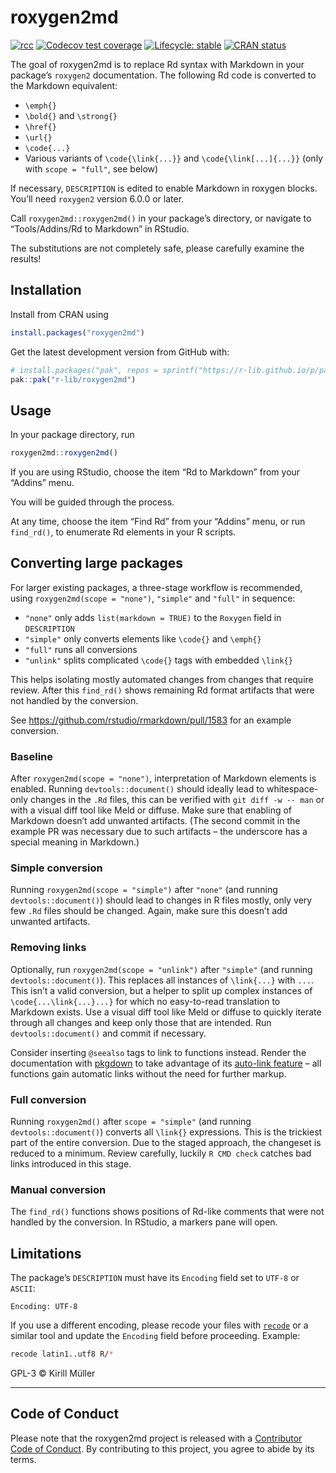 
<!-- README.md is generated from README.Rmd. Please edit that file -->

# roxygen2md

<!-- badges: start -->

[![rcc](https://github.com/r-lib/roxygen2md/workflows/rcc/badge.svg)](https://github.com/r-lib/roxygen2md/actions)
[![Codecov test
coverage](https://codecov.io/gh/r-lib/roxygen2md/branch/main/graph/badge.svg)](https://app.codecov.io/gh/r-lib/roxygen2md?branch=main)
[![Lifecycle:
stable](https://img.shields.io/badge/lifecycle-stable-brightgreen.svg)](https://lifecycle.r-lib.org/articles/stages.html#stable)
[![CRAN
status](https://www.r-pkg.org/badges/version/roxygen2md)](https://cran.r-project.org/package=roxygen2md)
<!-- badges: end -->

The goal of roxygen2md is to replace Rd syntax with Markdown in your
package’s `roxygen2` documentation. The following Rd code is converted
to the Markdown equivalent:

- `\emph{}`
- `\bold{}` and `\strong{}`
- `\href{}`
- `\url{}`
- `\code{...}`
- Various variants of `\code{\link{...}}` and `\code{\link[...]{...}}`
  (only with `scope = "full"`, see below)

If necessary, `DESCRIPTION` is edited to enable Markdown in roxygen
blocks. You’ll need `roxygen2` version 6.0.0 or later.

Call `roxygen2md::roxygen2md()` in your package’s directory, or navigate
to “Tools/Addins/Rd to Markdown” in RStudio.

The substitutions are not completely safe, please carefully examine the
results!

## Installation

Install from CRAN using

``` r
install.packages("roxygen2md")
```

Get the latest development version from GitHub with:

``` r
# install.packages("pak", repos = sprintf("https://r-lib.github.io/p/pak/stable/%s/%s/%s", .Platform$pkgType, R.Version()$os, R.Version()$arch))
pak::pak("r-lib/roxygen2md")
```

## Usage

In your package directory, run

``` r
roxygen2md::roxygen2md()
```

If you are using RStudio, choose the item “Rd to Markdown” from your
“Addins” menu.

You will be guided through the process.

At any time, choose the item “Find Rd” from your “Addins” menu, or run
`find_rd()`, to enumerate Rd elements in your R scripts.

## Converting large packages

For larger existing packages, a three-stage workflow is recommended,
using `roxygen2md(scope = "none")`, `"simple"` and `"full"` in sequence:

- `"none"` only adds `list(markdown = TRUE)` to the `Roxygen` field in
  `DESCRIPTION`
- `"simple"` only converts elements like `\code{}` and `\emph{}`
- `"full"` runs all conversions
- `"unlink"` splits complicated `\code{}` tags with embedded `\link{}`

This helps isolating mostly automated changes from changes that require
review. After this `find_rd()` shows remaining Rd format artifacts that
were not handled by the conversion.

See <https://github.com/rstudio/rmarkdown/pull/1583> for an example
conversion.

### Baseline

After `roxygen2md(scope = "none")`, interpretation of Markdown elements
is enabled. Running `devtools::document()` should ideally lead to
whitespace-only changes in the `.Rd` files, this can be verified with
`git diff -w -- man` or with a visual diff tool like Meld or diffuse.
Make sure that enabling of Markdown doesn’t add unwanted artifacts. (The
second commit in the example PR was necessary due to such artifacts –
the underscore has a special meaning in Markdown.)

### Simple conversion

Running `roxygen2md(scope = "simple")` after `"none"` (and running
`devtools::document()`) should lead to changes in R files mostly, only
very few `.Rd` files should be changed. Again, make sure this doesn’t
add unwanted artifacts.

### Removing links

Optionally, run `roxygen2md(scope = "unlink")` after `"simple"` (and
running `devtools::document()`). This replaces all instances of
`\link{...}` with `...`. This isn’t a valid conversion, but a helper to
split up complex instances of `\code{...\link{...}...}` for which no
easy-to-read translation to Markdown exists. Use a visual diff tool like
Meld or diffuse to quickly iterate through all changes and keep only
those that are intended. Run `devtools::document()` and commit if
necessary.

Consider inserting `@seealso` tags to link to functions instead. Render
the documentation with [pkgdown](https://pkgdown.r-lib.org/) to take
advantage of its [auto-link
feature](https://pkgdown.r-lib.org/articles/linking.html) – all
functions gain automatic links without the need for further markup.

### Full conversion

Running `roxygen2md()` after `scope = "simple"` (and running
`devtools::document()`) converts all `\link{}` expressions. This is the
trickiest part of the entire conversion. Due to the staged approach, the
changeset is reduced to a minimum. Review carefully, luckily
`R CMD check` catches bad links introduced in this stage.

### Manual conversion

The `find_rd()` functions shows positions of Rd-like comments that were
not handled by the conversion. In RStudio, a markers pane will open.

## Limitations

The package’s `DESCRIPTION` must have its `Encoding` field set to
`UTF-8` or `ASCII`:

    Encoding: UTF-8

If you use a different encoding, please recode your files with
[`recode`](https://manpages.ubuntu.com/manpages/noble/man1/recode.1.html)
or a similar tool and update the `Encoding` field before proceeding.
Example:

``` sh
recode latin1..utf8 R/*
```

GPL-3 © Kirill Müller

------------------------------------------------------------------------

## Code of Conduct

Please note that the roxygen2md project is released with a [Contributor
Code of Conduct](https://roxygen2md.r-lib.org/CODE_OF_CONDUCT.html). By
contributing to this project, you agree to abide by its terms.

